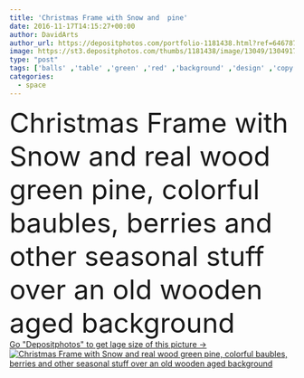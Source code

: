 ```yaml
---
title: 'Christmas Frame with Snow and  pine'
date: 2016-11-17T14:15:27+00:00
author: DavidArts
author_url: https://depositphotos.com/portfolio-1181438.html?ref=64678756
image: https://st3.depositphotos.com/thumbs/1181438/image/13049/130491726/api_thumb_450.jpg?forcejpeg=true
type: "post"
tags: ['balls' ,'table' ,'green' ,'red' ,'background' ,'design' ,'copy' ,'space' ,'gift' ,'christmas' ,'decoration' ,'decorative' ,'festive' ,'greeting' ,'happy' ,'holiday' ,'xmas' ,'empty' ,'new' ,'decor' ,'season' ,'nature' ,'wooden' ,'board' ,'tree' ,'claus' ,'border' ,'card' ,'frame' ,'old' ,'retro' ,'vintage' ,'ornament' ,'snow' ,'winter' ,'year' ,'holly' ,'pine' ,'merry' ,'real' ,'fir' ,'wood' ,'plank' ,'branches' ,'cones' ,'berries' ,'baubles' ,'christmas background' ,'happy new year' ]
categories: 
  - space
---
```

<div aling="center">
            <font size="60"> Christmas Frame with Snow and real wood green pine, colorful baubles,  berries and other seasonal stuff over an old wooden aged background</font>   
</div>
<div>
    <a href='https://st3.depositphotos.com/thumbs/1181438/image/13049/130491726/api_thumb_450.jpg?forcejpeg=true?ref=64678756' target=_blank > Go "Depositphotos" to get lage size of this picture ->
        <img href='https://st3.depositphotos.com/thumbs/1181438/image/13049/130491726/api_thumb_450.jpg?forcejpeg=true?ref=64678756' src='https://st3.depositphotos.com/1181438/13049/i/950/depositphotos_130491726-stock-photo-christmas-frame-with-snow-and.jpg?forcejpeg=true' alt='Christmas Frame with Snow and real wood green pine, colorful baubles,  berries and other seasonal stuff over an old wooden aged background' >
    </a>
</div>

